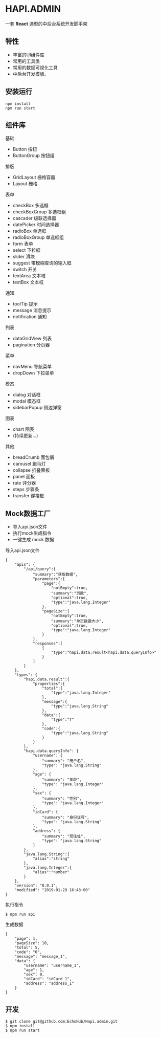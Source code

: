# HAPI.ADMIN 
一套 **React** 选型的中后台系统开发脚手架
## 特性
- 丰富的UI组件库
- 常用的工具类
- 常用的数据可视化工具
- 中后台开发模版。
## 安装运行
```
npm install 
npm run start
```
## 组件库
基础
- Button 按钮
- ButtonGroup 按钮组

排版
- GridLayout 栅格容器
- Layout 栅格

表单
- checkBox 多选框 
- checkBoxGroup 多选框组 
- cascader 级联选择器
- datePicker 时间选择器
- radioBox 单选框 
- radioBoxGroup 单选框组
- form 表单
- select 下拉框
- slider 滑块
- suggest 带模糊查询的输入框
- switch 开关
- textArea 文本域 
- textBox 文本框 

通知
- toolTip 提示
- message 消息提示
- notification 通知

列表
- dataGridView 列表 
- pagination 分页器 

菜单
- navMenu 导航菜单
- dropDown 下拉菜单

模态
- dialog 对话框
- modal 模态框
- sidebarPopup 侧边弹窗

图表
- chart 图表
- (持续更新...)

其他
- breadCrumb 面包屑
- carousel 跑马灯
- collapse 折叠面板
- panel 面板
- rate 评分器
- steps 步骤条
- transfer 穿梭框

## Mock数据工厂

- 导入api.json文件
- 执行mock生成指令
- 一键生成 mock 数据

导入api.json文件
```
{
    "apis": {
        "/api/query":{
			"summary":"获取数据",
			"parameters":{
				"page":{
					"notEmpty":true,
					"summary":"页数",
					"optional":true,
					"type":"java.lang.Integer"
                },
                "pageSize":{
					"notEmpty":true,
					"summary":"单页数据大小",
					"optional":true,
					"type":"java.lang.Integer"
				}
			},
			"responses":[
				{
					"type":"hapi.data.result<hapi.data.queryInfo>"
				}
			]
        }
    },
    "types": {
        "hapi.data.result":{
			"properties":{
				"total":{
					"type":"java.lang.Integer"
				},
				"message":{
					"type":"java.lang.String"
				},
				"data":{
					"type":"T"
				},
				"code":{
					"type":"java.lang.String"
				}
			}
        },
        "hapi.data.queryInfo": {
			"username": {
				"summary": "用户名",
				"type": "java.lang.String"
			},
			"age": {
				"summary": "年龄",
				"type": "java.lang.Integer"
			},
			"sex": {
				"summary": "性别",
				"type": "java.lang.Integer"
			},
			"idCard": {
				"summary": "身份证号",
				"type": "java.lang.String"
			},
			"address": {
				"summary": "现住址",
				"type": "java.lang.String"
			}
        },
        "java.lang.String":{
			"alias":"string"
        },
        "java.lang.Integer":{
			"alias":"number"
		}
    },
    "version": "0.0.1",
    "modified": "2019-01-29 16:43:00"
}
```
执行指令
```
$ npm run api
```
生成数据
```
{
    "page": 1,
    "pageSize": 10,
    "total": 5,
    "code": "0",
    "message": "message_1",
    "data": {
        "username": "username_1",
        "age": 1,
        "sex": 0,
        "idCard": "idCard_1",
        "address": "address_1"
    }
}
```
## 开发
```
$ git clone git@github.com:EchoHub/Hapi.admin.git
$ npm install
$ npm run start
```


